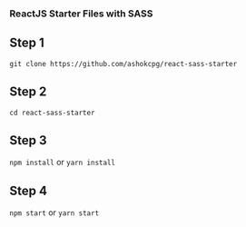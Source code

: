 ### ReactJS Starter Files with SASS

## Step 1
`git clone https://github.com/ashokcpg/react-sass-starter`
## Step 2
`cd react-sass-starter`
## Step 3
`npm install` or `yarn install`
## Step 4
`npm start` or `yarn start`
